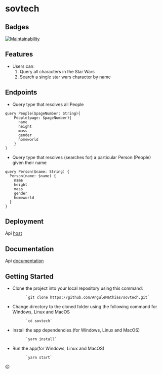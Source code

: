 # sovtech

## Badges

[![Maintainability](https://api.codeclimate.com/v1/badges/66afabc0b2c84edd8d7f/maintainability)](https://codeclimate.com/github/AnguleMathias/sovtech/maintainability)

## Features

- Users can:
  1. Query all characters in the Star Wars
  2. Search a single star wars character by name
  

## Endpoints

* Query type that resolves all People
```
query People($pageNumber: String){
    People(page: $pageNumber){
      name
      height
      mass
      gender
      homeworld    
    }
}
```

* Query type that resolves (searches for) a particular Person (People) given their name
```
query Person($name: String) {
  Person(name: $name) {
    name
    height
    mass
    gender
    homeworld
  }
}
```

## Deployment

Api [host](#)

## Documentation

Api [documentation](https://swapi.dev/)

## Getting Started

- Clone the project into your local repository using this command:

            `git clone https://github.com/AnguleMathias/sovtech.git`

- Change directory to the cloned folder using the following command for Windows, Linux and MacOS

            `cd sovtech`

- Install the app dependencies.(for Windows, Linux and MacOS)

            `yarn install`

- Run the app(for Windows, Linux and MacOS)

            `yarn start`

:wink:
